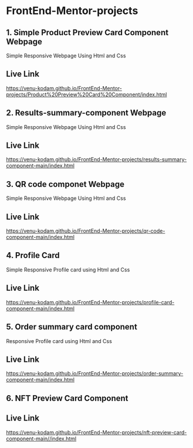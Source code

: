 # FrontEnd-Mentor-projects
## 1. Simple Product Preview Card Component Webpage
Simple Responsive Webpage Using Html and Css 

## Live Link
https://venu-kodam.github.io/FrontEnd-Mentor-projects/Product%20Preview%20Card%20Component/index.html

## 2. Results-summary-component Webpage
Simple Responsive Webpage Using Html and Css 

## Live Link
https://venu-kodam.github.io/FrontEnd-Mentor-projects/results-summary-component-main/index.html

## 3. QR code componet Webpage
Simple Responsive Webpage Using Html and Css
## Live Link
https://venu-kodam.github.io/FrontEnd-Mentor-projects/qr-code-component-main/index.html

## 4. Profile Card 
Simple Responsive Profile card using Html and Css
## Live Link
https://venu-kodam.github.io/FrontEnd-Mentor-projects/profile-card-component-main/index.html

## 5. Order summary card component
Responsive Profile card using Html and Css
## Live Link
https://venu-kodam.github.io/FrontEnd-Mentor-projects/order-summary-component-main/index.html

## 6. NFT Preview Card Component
## Live Link
https://venu-kodam.github.io/FrontEnd-Mentor-projects/nft-preview-card-component-main//index.html
